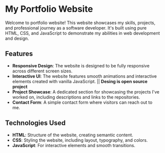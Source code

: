 # My Portfolio Website

Welcome to portfolio website! This website showcases my skills, projects, and professional journey as a software developer. It's built using pure HTML, CSS, and JavaScript to demonstrate my abilities in web development and design.



## Features

- **Responsive Design**: The website is designed to be fully responsive across different screen sizes.
- **Interactive UI**: The website features smooth animations and interactive elements created with vanilla JavaScript. || **Desing is open source project**
- **Project Showcase**: A dedicated section for showcasing the projects I've worked on, including descriptions and links to the repositories.
- **Contact Form**: A simple contact form where visitors can reach out to me.

## Technologies Used

- **HTML**: Structure of the website, creating semantic content.
- **CSS**: Styling the website, including layout, typography, and colors.
- **JavaScript**: For interactive elements and smooth transitions.